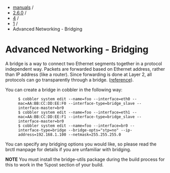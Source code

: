 
<!-- begin content -->

<div id="wrap" class="container">
 <div class="row">
  <div class="span8">
<ul class="breadcrumb"><li><a href="/manuals">manuals</a> <span class="divider">/</span></li><li><a href="/manuals/2.6.0">2.6.0</a> <span class="divider">/</span></li><li><a href="/manuals/2.6.0/4_-_Advanced_Topics.html">4</a> <span class="divider">/</span></li><li><a href="/manuals/2.6.0/4/1_-_Advanced_Networking.html">1</a> <span class="divider">/</span></li><li class="active">Advanced Networking - Bridging</li></ul>
   <h1>Advanced Networking - Bridging</h1>
<p>A bridge is a way to connect two Ethernet segments together in a protocol independent way. Packets are forwarded based on Ethernet address, rather than IP address (like a router). Since forwarding is done at Layer 2, all protocols can go transparently through a bridge. (<a href="http://www.linuxfoundation.org/collaborate/workgroups/networking/bridge">reference</a>).</p>

<p>You can create a bridge in cobbler in the following way:</p>

<p><figure class="highlight"><pre><code class="language-bash" data-lang="bash">$ cobbler system edit --name=foo --interface=eth0 --mac=AA:BB:CC:DD:EE:F0 --interface-type=bridge_slave --interface-master=br0
$ cobbler system edit --name=foo --interface=eth1 --mac=AA:BB:CC:DD:EE:F1 --interface-type=bridge_slave --interface-master=br0
$ cobbler system edit --name=foo --interface=br0 --interface-type=bridge --bridge-opts=&quot;stp=no&quot; --ip-address=192.168.1.100 --netmask=255.255.255.0</code></pre></figure></p>

<p>You can specify any bridging options you would like, so please read the brctl manpage for details if you are unfamiliar with bridging.</p>

<p><strong>NOTE</strong> You must install the bridge-utils package during the build process for this to work in the %post section of your build.</p>
